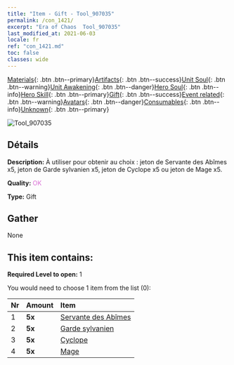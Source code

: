 ```yaml
---
title: "Item - Gift - Tool_907035"
permalink: /con_1421/
excerpt: "Era of Chaos  Tool_907035"
last_modified_at: 2021-06-03
locale: fr
ref: "con_1421.md"
toc: false
classes: wide
---
```

 [Materials](/ItemsFR/){: .btn .btn--primary}[Artifacts](/ItemsFR/Artifacts/){: .btn .btn--success}[Unit Soul](/ItemsFR/UnitSoul/){: .btn .btn--warning}[Unit Awakening](/ItemsFR/UnitAwakening/){: .btn .btn--danger}[Hero Soul](/ItemsFR/HeroSoul/){: .btn .btn--info}[Hero Skill](/ItemsFR/HeroSkill/){: .btn .btn--primary}[Gift](/ItemsFR/Gift/){: .btn .btn--success}[Event related](/ItemsFR/Events/){: .btn .btn--warning}[Avatars](/ItemsFR/Avatars/){: .btn .btn--danger}[Consumables](/ItemsFR/Consumables/){: .btn .btn--info}[Unknown](/ItemsFR/Unknown/){: .btn .btn--primary}

 ![Tool_907035](/images/t/i_907035.png)

## Détails
 **Description:** À utiliser pour obtenir au choix : jeton de Servante des Abîmes x5, jeton de Garde sylvanien x5, jeton de Cyclope x5 ou jeton de Mage x5.

 **Quality:** <span style="color: #DA70D6">OK</span>

 **Type:** Gift

## Gather

  None

## This item contains:

 **Required Level to open:** 1

 You would need to choose 1 item from the list (0):

  | Nr | Amount |     Item    |
  |:---|:-------|:------------|
  | 1 |  **5x** | [Servante des Abîmes](/ItemsFR/unt_230/) |  | 
  | 2 |  **5x** | [Garde sylvanien](/ItemsFR/unt_203/) |  | 
  | 3 |  **5x** | [Cyclope](/ItemsFR/unt_222/) |  | 
  | 4 |  **5x** | [Mage](/ItemsFR/unt_238/) |  | 
